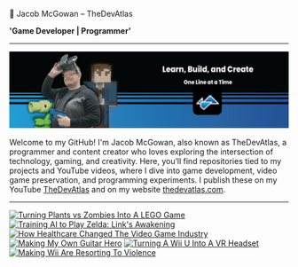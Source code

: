 👾 Jacob McGowan – TheDevAtlas

**'Game Developer | Programmer'**

---

!["Banner"](/photos/banner.png)

Welcome to my GitHub! I'm Jacob McGowan, also known as TheDevAtlas, a programmer and content creator who loves exploring the intersection of technology, gaming, and creativity. Here, you’ll find repositories tied to my projects and YouTube videos, where I dive into game development, video game preservation, and programming experiments. I publish these on my YouTube [TheDevAtlas](https://www.youtube.com/@thedevatlas) and on my website [thedevatlas.com](https://www.thedevatlas.com/).

---

<!-- BEGIN YOUTUBE-CARDS -->
[![Turning Plants vs Zombies Into A LEGO Game](https://ytcards.demolab.com/?id=F9z24XEOPYU&title=Turning+Plants+vs+Zombies+Into+A+LEGO+Game&lang=en&timestamp=1746306090&background_color=%230d1117&title_color=%23ffffff&stats_color=%23dedede&max_title_lines=1&width=250&border_radius=5 "Turning Plants vs Zombies Into A LEGO Game")](https://www.youtube.com/watch?v=F9z24XEOPYU)
[![Training AI to Play Zelda: Link's Awakening](https://ytcards.demolab.com/?id=ixjkWx_5hQI&title=Training+AI+to+Play+Zelda%3A+Link%27s+Awakening&lang=en&timestamp=1722623453&background_color=%230d1117&title_color=%23ffffff&stats_color=%23dedede&max_title_lines=1&width=250&border_radius=5 "Training AI to Play Zelda: Link's Awakening")](https://www.youtube.com/watch?v=ixjkWx_5hQI)
[![How Healthcare Changed The Video Game Industry](https://ytcards.demolab.com/?id=Cpu0KtIXcOw&title=How+Healthcare+Changed+The+Video+Game+Industry&lang=en&timestamp=1719196043&background_color=%230d1117&title_color=%23ffffff&stats_color=%23dedede&max_title_lines=1&width=250&border_radius=5 "How Healthcare Changed The Video Game Industry")](https://www.youtube.com/watch?v=Cpu0KtIXcOw)
[![Making My Own Guitar Hero](https://ytcards.demolab.com/?id=82LAlbSSgRY&title=Making+My+Own+Guitar+Hero&lang=en&timestamp=1715299158&background_color=%230d1117&title_color=%23ffffff&stats_color=%23dedede&max_title_lines=1&width=250&border_radius=5 "Making My Own Guitar Hero")](https://www.youtube.com/watch?v=82LAlbSSgRY)
[![Turning A Wii U Into A VR Headset](https://ytcards.demolab.com/?id=PXHKejwjrIw&title=Turning+A+Wii+U+Into+A+VR+Headset&lang=en&timestamp=1707948007&background_color=%230d1117&title_color=%23ffffff&stats_color=%23dedede&max_title_lines=1&width=250&border_radius=5 "Turning A Wii U Into A VR Headset")](https://www.youtube.com/watch?v=PXHKejwjrIw)
[![Making Wii Are Resorting To Violence](https://ytcards.demolab.com/?id=BKEaG7PdiaA&title=Making+Wii+Are+Resorting+To+Violence&lang=en&timestamp=1706150533&background_color=%230d1117&title_color=%23ffffff&stats_color=%23dedede&max_title_lines=1&width=250&border_radius=5 "Making Wii Are Resorting To Violence")](https://www.youtube.com/watch?v=BKEaG7PdiaA)
<!-- END YOUTUBE-CARDS -->
